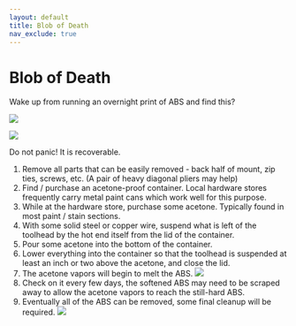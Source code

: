 ```yaml
---
layout: default
title: Blob of Death
nav_exclude: true
---
```


# Blob of Death

Wake up from running an overnight print of ABS and find this?

![](./images/blob_1.jpg)

![](./images/blob_2.jpg)

Do not panic!  It is recoverable.

1. Remove all parts that can be easily removed - back half of mount, zip ties, screws, etc.  (A pair of heavy diagonal pliers may help)
2. Find / purchase an acetone-proof container.  Local hardware stores frequently carry metal paint cans which work well for this purpose.
3. While at the hardware store, purchase some acetone.  Typically found in most paint / stain sections.
4. With some solid steel or copper wire, suspend what is left of the toolhead by the hot end itself from the lid of the container.
5. Pour some acetone into the bottom of the container.
6. Lower everything into the container so that the toolhead is suspended at least an inch or two above the acetone, and close the lid.
7. The acetone vapors will begin to melt the ABS.  ![](./images/blob_suspended.jpg)
8. Check on it every few days, the softened ABS may need to be scraped away to allow the acetone vapors to reach the still-hard ABS.
9. Eventually all of the ABS can be removed, some final cleanup will be required. ![](./images/blob_removed_hotend.jpg)
